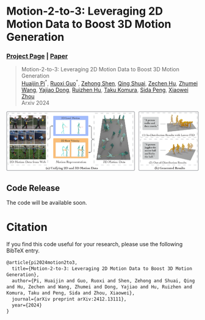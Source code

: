 # Motion-2-to-3: Leveraging 2D Motion Data to Boost 3D Motion Generation
### [Project Page](https://zju3dv.github.io/Motion-2-to-3) | [Paper](https://arxiv.org/abs/2412.13111)

> Motion-2-to-3: Leveraging 2D Motion Data to Boost 3D Motion Generation  
> [Huaijin Pi](https://phj128.github.io/)<sup>\*</sup>,
[Ruoxi Guo](https://www.researchgate.net/profile/Ruoxi-Guo-2)<sup>\*</sup>,
[Zehong Shen](https://zehongs.github.io/),
[Qing Shuai](https://chingswy.github.io/),
[Zechen Hu](https://zju3dv.github.io/gvhmr),
[Zhumei Wang](https://zju3dv.github.io/gvhmr),
[Yajiao Dong](https://zju3dv.github.io/gvhmr),
[Ruizhen Hu](https://csse.szu.edu.cn/staff/ruizhenhu/),
[Taku Komura](https://i.cs.hku.hk/~taku),
[Sida Peng](https://pengsida.net/),
[Xiaowei Zhou](https://xzhou.me/)  
> Arxiv 2024

<p align="center">
    <img src=docs/image/teaser_v3_c.png />
</p>

## Code Release
The code will be available soon.

# Citation

If you find this code useful for your research, please use the following BibTeX entry.

```
@article{pi2024motion2to3,
  title={Motion-2-to-3: Leveraging 2D Motion Data to Boost 3D Motion Generation},
  author={Pi, Huaijin and Guo, Ruoxi and Shen, Zehong and Shuai, Qing and Hu, Zechen and Wang, Zhumei and Dong, Yajiao and Hu, Ruizhen and Komura, Taku and Peng, Sida and Zhou, Xiaowei},
  journal={arXiv preprint arXiv:2412.13111},
  year={2024}
}
```

